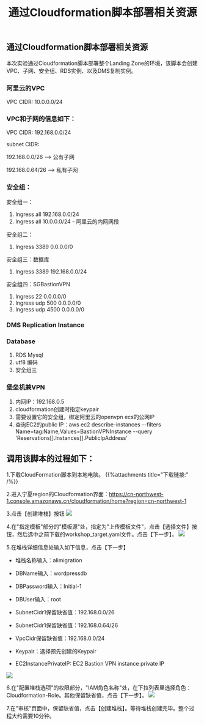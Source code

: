 ﻿---
title: "通过Cloudformation脚本部署相关资源"
chapter: false
weight: 21
---

## 通过Cloudformation脚本部署相关资源

本次实验通过Cloudformation脚本部署整个Landing Zone的环境，该脚本会创建VPC、子网、安全组、RDS实例、以及DMS复制实例。

### 阿里云的VPC 
VPC CIDR: 10.0.0.0/24

### VPC和子网的信息如下：

VPC CIDR: 192.168.0.0/24

subnet CIDR: 

192.168.0.0/26   -->   公有子网

192.168.0.64/26  -->   私有子网

### 安全组：

安全组一：
1. Ingress all 192.168.0.0/24
2. Ingress all 10.0.0.0/24 - 阿里云的内网网段

安全组二：
1. Ingress 3389 0.0.0.0/0

安全组三：数据库
1. Ingress 3389 192.168.0.0/24

安全组四：SGBastionVPN
1. Ingress 22 0.0.0.0/0
2. Ingress udp 500 0.0.0.0/0
2. Ingress udp 4500 0.0.0.0/0


### DMS Replication Instance

### Database

1. RDS Mysql
2. utf8 编码
3. 安全组三

### 堡垒机兼VPN

1. 内网IP：192.168.0.5
2. cloudformation创建时指定keypair
3. 需要设置它的安全组，绑定阿里云的openvpn ecs的公网IP
4. 查询EC2的public IP：aws ec2 describe-instances --filters Name=tag:Name,Values=BastionVPNInstance --query 'Reservations[].Instances[].PublicIpAddress'


## 调用该脚本的过程如下：

1.下载CloudFormation脚本到本地电脑。
{{%attachments title="下载链接:" /%}}

2.进入宁夏region的Cloudformation界面：https://cn-northwest-1.console.amazonaws.cn/cloudformation/home?region=cn-northwest-1

3.点击【创建堆栈】按钮
![](/images/LandingZoneOfDRSite/CreateStack.png)

4.在"指定模板"部分的"模板源"处，指定为"上传模板文件"，点击【选择文件】按钮，然后选中之前下载的workshop_target.yaml文件。点击【下一步】。
![](/images/LandingZoneOfDRSite/createStackStep1.png)

5.在堆栈详细信息处输入如下信息，点击【下一步】

* 堆栈名称输入：alimigration

* DBName输入：wordpressdb

* DBPassword输入：Initial-1

* DBUser输入：root

* SubnetCidr1保留缺省值：192.168.0.0/26

* SubnetCidr1保留缺省值：192.168.0.64/26

* VpcCidr保留缺省值：192.168.0.0/24

* Keypair：选择预先创建的Keypair

* EC2InstancePrivateIP: EC2 Bastion VPN instance private IP

![](/images/LandingZoneOfDRSite/createStackStep2.png)

6.在"配置堆栈选项"的权限部分，"IAM角色名称"处，在下拉列表里选择角色：Cloudformation-Role。其他保留缺省值，点击【下一步】。
![](/images/LandingZoneOfDRSite/createStackStep3.png)

7.在"审核"页面中，保留缺省值，点击【创建堆栈】。等待堆栈创建完毕。整个过程大约需要10分钟。

